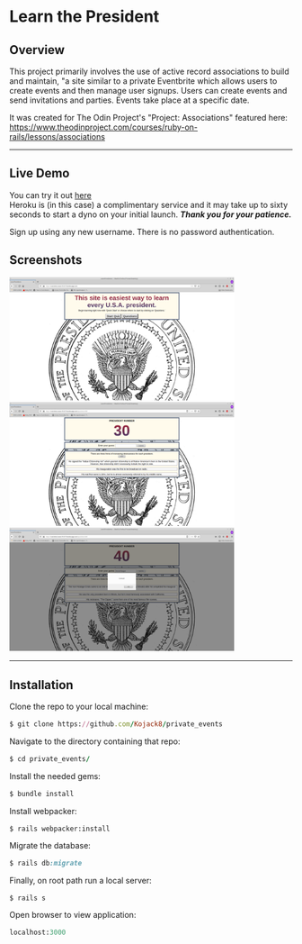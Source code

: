 # Learn the President

## Overview

This project primarily involves the use of active record associations to build and maintain, "a site similar to a private Eventbrite which allows users to create events and then manage user signups. Users can create events and send invitations and parties. Events take place at a specific date.

It was created for The Odin Project's "Project: Associations" featured here: https://www.theodinproject.com/courses/ruby-on-rails/lessons/associations
***
## Live Demo

You can try it out [here](https://nameless-wave-91417.herokuapp.com/)  
Heroku is (in this case) a complimentary service and it may take up to sixty seconds to start a dyno on your initial launch. 
___Thank you for your patience.___

Sign up using any new username. There is no password authentication.

## Screenshots 

<img src="./app/assets/images/screenshot_001.png" width="400">
<img src="./app/assets/images/screenshot_002.png" width="400">
<img src="./app/assets/images/screenshot_003.png" width="400">




***
## Installation 

Clone the repo to your local machine: 
```ruby
$ git clone https://github.com/Kojack8/private_events
```
Navigate to the directory containing that repo:
```ruby
$ cd private_events/
```
Install the needed gems:
```ruby
$ bundle install
```
Install webpacker:
```
$ rails webpacker:install
```
Migrate the database:
```ruby
$ rails db:migrate
```
Finally, on root path run a local server:
```ruby
$ rails s
```
Open browser to view application:
```ruby
localhost:3000
```
